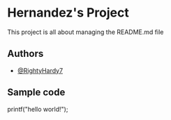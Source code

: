 # Hernandez's Project
This project is all about managing the README.md file
## Authors
* [@RightyHardy7](https://github.com/RightyHardy7)
## Sample code
printf("hello world!");
